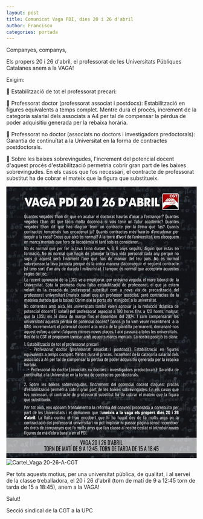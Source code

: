 ```yaml
---
layout: post
title: Comunicat Vaga PDI, dies 20 i 26 d'abril
author: Francisco
categories: portada
---
```


Companyes, companys,

Els propers 20 i 26 d'abril, el professorat de les Universitats Públiques Catalanes anem a la VAGA!

Exigim: 

🚩 Estabilització de tot el professorat precari:

🏴 Professorat doctor (professorat associat i postdocs): Estabilització en figures equivalents a temps complet. Mentre dura el procés, increment de la categoria salarial dels associats a A4 per tal de compensar la pèrdua de poder adquisitiu generada per la rebaixa horària.

🏴 Professorat no doctor (associats no doctors i investigadors predoctorals): Garantia de continuïtat a la Universitat en la forma de contractes postdoctorals.

🚩 Sobre les baixes sobrevingudes, l'increment del potencial docent d'aquest procés d'estabilització permetria cobrir gran part de les baixes sobrevingudes. En els casos que fos necessari, el contracte de professorat substitut ha de cobrar el mateix que la figura que substitueix.

![Text_Vaga 20-26-A-CGT](/assets/img/Text-Vaga-20-26-A.png)
![Cartel_Vaga 20-26-A-CGT](/assets/img/Cartell-Vaga-20-26-A.png)

Per tots aquests motius, per una universitat pública, de qualitat, i al servei de la classe treballadora, el 20 i 26 d'abril (torn de matí de 9 a 12:45 torn de tarda de 15 a 18:45), anem a la VAGA!

Salut!

Secció sindical de la CGT a la UPC
